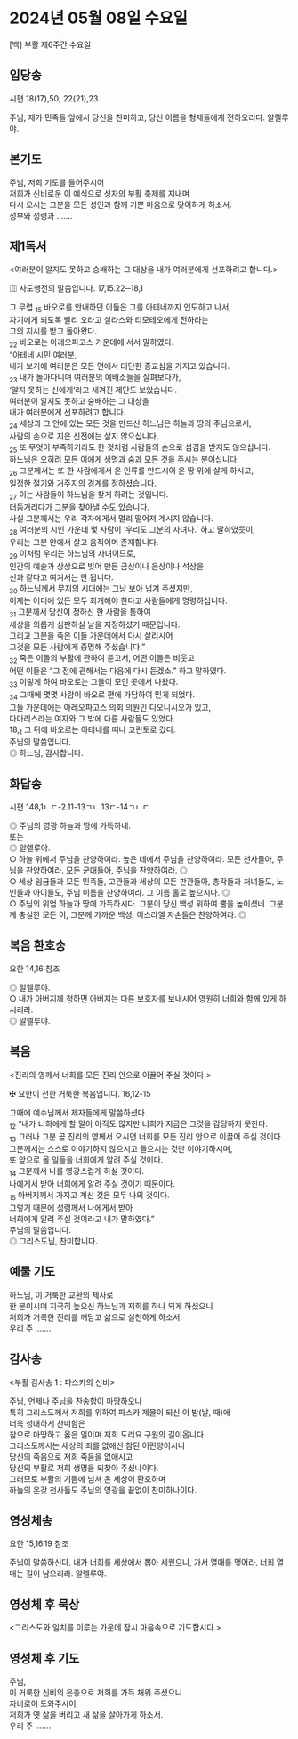 # 2024년 05월 08일 수요일

[백] 부활 제6주간 수요일  


## 입당송

시편 18(17),50; 22(21),23

주님, 제가 민족들 앞에서 당신을 찬미하고, 당신 이름을 형제들에게 전하오리다. 알렐루야.  
  
## 본기도

주님, 저희 기도를 들어주시어  
저희가 신비로운 이 예식으로 성자의 부활 축제를 지내며  
다시 오시는 그분을 모든 성인과 함께 기쁜 마음으로 맞이하게 하소서.  
성부와 성령과 …….  
  
## 제1독서

<여러분이 알지도 못하고 숭배하는 그 대상을 내가 여러분에게 선포하려고 합니다.>

▥ 사도행전의 말씀입니다. 17,15.22─18,1

그 무렵 <sub>15</sub> 바오로를 안내하던 이들은 그를 아테네까지 인도하고 나서,  
자기에게 되도록 빨리 오라고 실라스와 티모테오에게 전하라는  
그의 지시를 받고 돌아왔다.  
<sub>22</sub> 바오로는 아레오파고스 가운데에 서서 말하였다.  
“아테네 시민 여러분,  
내가 보기에 여러분은 모든 면에서 대단한 종교심을 가지고 있습니다.  
<sub>23</sub> 내가 돌아다니며 여러분의 예배소들을 살펴보다가,  
‘알지 못하는 신에게’라고 새겨진 제단도 보았습니다.  
여러분이 알지도 못하고 숭배하는 그 대상을  
내가 여러분에게 선포하려고 합니다.  
<sub>24</sub> 세상과 그 안에 있는 모든 것을 만드신 하느님은 하늘과 땅의 주님으로서,  
사람의 손으로 지은 신전에는 살지 않으십니다.  
<sub>25</sub> 또 무엇이 부족하기라도 한 것처럼 사람들의 손으로 섬김을 받지도 않으십니다.  
하느님은 오히려 모든 이에게 생명과 숨과 모든 것을 주시는 분이십니다.  
<sub>26</sub> 그분께서는 또 한 사람에게서 온 인류를 만드시어 온 땅 위에 살게 하시고,  
일정한 절기와 거주지의 경계를 정하셨습니다.  
<sub>27</sub> 이는 사람들이 하느님을 찾게 하려는 것입니다.  
더듬거리다가 그분을 찾아낼 수도 있습니다.  
사실 그분께서는 우리 각자에게서 멀리 떨어져 계시지 않습니다.  
<sub>28</sub> 여러분의 시인 가운데 몇 사람이 ‘우리도 그분의 자녀다.’ 하고 말하였듯이,  
우리는 그분 안에서 살고 움직이며 존재합니다.  
<sub>29</sub> 이처럼 우리는 하느님의 자녀이므로,  
인간의 예술과 상상으로 빚어 만든 금상이나 은상이나 석상을  
신과 같다고 여겨서는 안 됩니다.  
<sub>30</sub> 하느님께서 무지의 시대에는 그냥 보아 넘겨 주셨지만,  
이제는 어디에 있든 모두 회개해야 한다고 사람들에게 명령하십니다.  
<sub>31</sub> 그분께서 당신이 정하신 한 사람을 통하여  
세상을 의롭게 심판하실 날을 지정하셨기 때문입니다.  
그리고 그분을 죽은 이들 가운데에서 다시 살리시어  
그것을 모든 사람에게 증명해 주셨습니다.”  
<sub>32</sub> 죽은 이들의 부활에 관하여 듣고서, 어떤 이들은 비웃고  
어떤 이들은 “그 점에 관해서는 다음에 다시 듣겠소.” 하고 말하였다.  
<sub>33</sub> 이렇게 하여 바오로는 그들이 모인 곳에서 나왔다.  
<sub>34</sub> 그때에 몇몇 사람이 바오로 편에 가담하여 믿게 되었다.  
그들 가운데에는 아레오파고스 의회 의원인 디오니시오가 있고,  
다마리스라는 여자와 그 밖에 다른 사람들도 있었다.  
18,<sub>1</sub> 그 뒤에 바오로는 아테네를 떠나 코린토로 갔다.  
주님의 말씀입니다.  
◎ 하느님, 감사합니다.  
  
## 화답송

시편 148,1ㄴㄷ-2.11-13ㄱㄴ.13ㄷ-14ㄱㄴㄷ

◎ 주님의 영광 하늘과 땅에 가득하네.  
또는  
◎ 알렐루야.  
○ 하늘 위에서 주님을 찬양하여라. 높은 데에서 주님을 찬양하여라. 모든 천사들아, 주님을 찬양하여라. 모든 군대들아, 주님을 찬양하여라. ◎  
○ 세상 임금들과 모든 민족들, 고관들과 세상의 모든 판관들아, 총각들과 처녀들도, 노인들과 아이들도, 주님 이름을 찬양하여라. 그 이름 홀로 높으시다. ◎  
○ 주님의 위엄 하늘과 땅에 가득하시다. 그분이 당신 백성 위하여 뿔을 높이셨네. 그분께 충실한 모든 이, 그분께 가까운 백성, 이스라엘 자손들은 찬양하여라. ◎  
  
## 복음 환호송

요한 14,16 참조

◎ 알렐루야.  
○ 내가 아버지께 청하면 아버지는 다른 보호자를 보내시어 영원히 너희와 함께 있게 하시리라.  
◎ 알렐루야.  
  
## 복음

<진리의 영께서 너희를 모든 진리 안으로 이끌어 주실 것이다.>

✠ 요한이 전한 거룩한 복음입니다. 16,12-15

그때에 예수님께서 제자들에게 말씀하셨다.  
<sub>12</sub> “내가 너희에게 할 말이 아직도 많지만 너희가 지금은 그것을 감당하지 못한다.  
<sub>13</sub> 그러나 그분 곧 진리의 영께서 오시면 너희를 모든 진리 안으로 이끌어 주실 것이다.  
그분께서는 스스로 이야기하지 않으시고 들으시는 것만 이야기하시며,  
또 앞으로 올 일들을 너희에게 알려 주실 것이다.  
<sub>14</sub> 그분께서 나를 영광스럽게 하실 것이다.  
나에게서 받아 너희에게 알려 주실 것이기 때문이다.  
<sub>15</sub> 아버지께서 가지고 계신 것은 모두 나의 것이다.  
그렇기 때문에 성령께서 나에게서 받아  
너희에게 알려 주실 것이라고 내가 말하였다.”  
주님의 말씀입니다.  
◎ 그리스도님, 찬미합니다.  
  
## 예물 기도

하느님, 이 거룩한 교환의 제사로  
한 분이시며 지극히 높으신 하느님과 저희를 하나 되게 하셨으니  
저희가 거룩한 진리를 깨닫고 삶으로 실천하게 하소서.  
우리 주 …….  
  
## 감사송

<부활 감사송 1 : 파스카의 신비>

주님, 언제나 주님을 찬송함이 마땅하오나  
특히 그리스도께서 저희를 위하여 파스카 제물이 되신 이 밤(날, 때)에  
더욱 성대하게 찬미함은  
참으로 마땅하고 옳은 일이며 저희 도리요 구원의 길이옵니다.  
그리스도께서는 세상의 죄를 없애신 참된 어린양이시니  
당신의 죽음으로 저희 죽음을 없애시고  
당신의 부활로 저희 생명을 되찾아 주셨나이다.  
그러므로 부활의 기쁨에 넘쳐 온 세상이 환호하며  
하늘의 온갖 천사들도 주님의 영광을 끝없이 찬미하나이다.  
  
## 영성체송

요한 15,16.19 참조

주님이 말씀하신다. 내가 너희를 세상에서 뽑아 세웠으니, 가서 열매를 맺어라. 너희 열매는 길이 남으리라. 알렐루야.  
  
## 영성체 후 묵상

<그리스도와 일치를 이루는 가운데 잠시 마음속으로 기도합시다.>  
## 영성체 후 기도

주님,  
이 거룩한 신비의 은총으로 저희를 가득 채워 주셨으니  
자비로이 도와주시어  
저희가 옛 삶을 버리고 새 삶을 살아가게 하소서.  
우리 주 …….